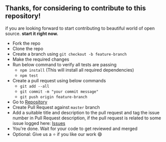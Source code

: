 ## Thanks, for considering to contribute to this repository!

if you are looking forward to start contributing to beautiful world of open source. **start it right now.**

- Fork the repo
- Clone the repo
- Create a branch using `git checkout -b feature-branch`
- Make the required changes
- Run below command to verify all tests are passing
  - `npm install` (This will install all required dependencies)
  - `npm test`
- Create a pull request using below commands
  - `git add --all`
  - `git commit -m "your commit message"`
  - `git push origin feature-branch`
- Go to [Repository](https://github.com/arshadkazmi42/custom-date-formatting/)
- Create Pull Request against `master` branch
- Add a suitable title and description to the pull request and tag the issue number in Pull Request description, if the pull request is related to some issue logged here: [Issues](https://github.com/arshadkazmi42/custom-date-formatting/issues)
- You're done. Wait for your code to get reviewed and merged
- Optional: Give us a :star: if you like our work :smile: